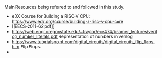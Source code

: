 Main Resources being referred to and followed in this study.

- eDX Course for Building a RISC-V CPU: https://www.edx.org/course/building-a-risc-v-cpu-core
- [[EECS-2011-62.pdf]] 
- https://web.engr.oregonstate.edu/~traylor/ece474/beamer_lectures/verilog_number_literals.pdf Representation of numbers in verilog.
- https://www.tutorialspoint.com/digital_circuits/digital_circuits_flip_flops.htm Flip Flops.
- 
